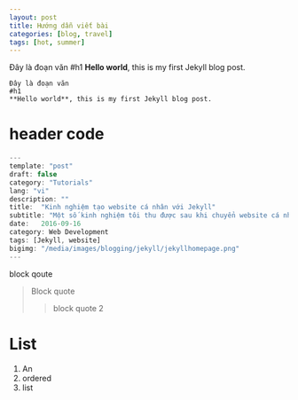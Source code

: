 ```yaml
---
layout: post
title: Hướng dẫn viết bài
categories: [blog, travel]
tags: [hot, summer]
---
```


Đây là đoạn văn
#h1
**Hello world**, this is my first Jekyll blog post.

```
Đây là đoạn văn
#h1
**Hello world**, this is my first Jekyll blog post.
```

# header code

```javascript
---
template: "post"
draft: false
category: "Tutorials"
lang: "vi"
description: ""
title:  "Kinh nghiệm tạo website cá nhân với Jekyll"
subtitle: "Một số kinh nghiệm tôi thu được sau khi chuyển website cá nhân từ Wordpress sang Jekyll"
date:   2016-09-16
category: Web Development
tags: [Jekyll, website]
bigimg: "/media/images/blogging/jekyll/jekyllhomepage.png"
---
```

block qoute
> Block quote
>> block quote 2

# List
1. An
2. ordered
3. list
